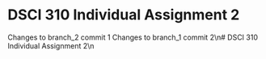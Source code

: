 # DSCI 310 Individual Assignment 2
Changes to branch_2 commit 1
Changes to branch_1 commit 2\n# DSCI 310 Individual Assignment 2\n
